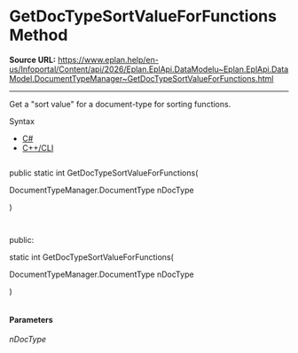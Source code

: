 # GetDocTypeSortValueForFunctions Method

**Source URL:** https://www.eplan.help/en-us/Infoportal/Content/api/2026/Eplan.EplApi.DataModelu~Eplan.EplApi.DataModel.DocumentTypeManager~GetDocTypeSortValueForFunctions.html

---

Get a "sort value" for a document-type for sorting functions.

Syntax

- [C#](#i-syntax-CS)
- [C++/CLI](#i-syntax-CPP2005)

```
```
public static int GetDocTypeSortValueForFunctions( 

   DocumentTypeManager.DocumentType nDocType

)
```
```

```
```
public:

static int GetDocTypeSortValueForFunctions( 

   DocumentTypeManager.DocumentType nDocType

)
```
```

#### Parameters

*nDocType*
